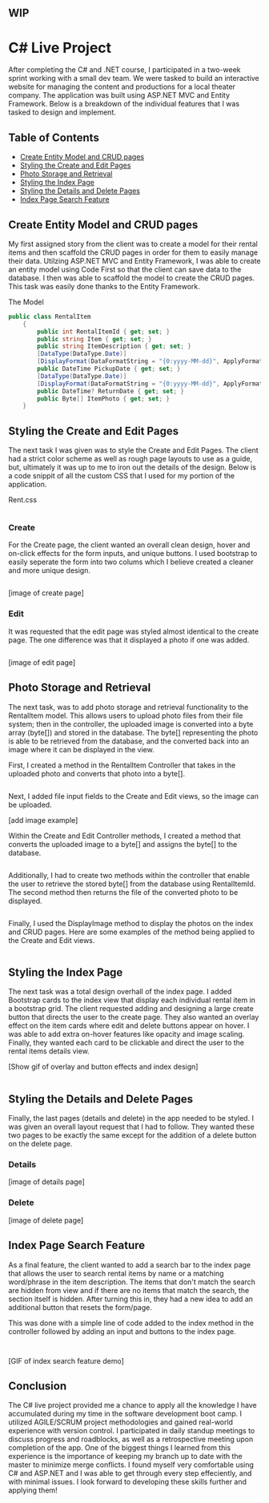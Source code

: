 ## ****WIP****
# C# Live Project
After completing the C# and .NET course, I participated in a two-week sprint working with a small dev team. We were tasked to build an interactive website for managing the content and productions for a local theater company. The application was built using ASP.NET MVC and Entity Framework. Below is a breakdown of the individual features that I was tasked to design and implement.

## Table of Contents
- [Create Entity Model and CRUD pages](#Create-Entity-Model-and-CRUD-pages)
- [Styling the Create and Edit Pages](#Styling-the-Create-and-Edit-Pages)
- [Photo Storage and Retrieval](#Photo-Storage-and-Retrieval)
- [Styling the Index Page](#Styling-the-Index-Page)
- [Styling the Details and Delete Pages](#Styling-the-Details-and-Delete-Pages)
- [Index Page Search Feature](#Index-Page-Search-Feature)


## Create Entity Model and CRUD pages
My first assigned story from the client was to create a model for their rental items and then scaffold the CRUD pages in order for them to easily manage their data. Utilzing ASP.NET MVC and Entity Framework, I was able to create an entity model using Code First so that the client can save data to the database. I then was able to scaffold the model to create the CRUD pages. This task was easily done thanks to the Entity Framework.

The Model
```cs
public class RentalItem
    {
        public int RentalItemId { get; set; }
        public string Item { get; set; }
        public string ItemDescription { get; set; }
        [DataType(DataType.Date)]
        [DisplayFormat(DataFormatString = "{0:yyyy-MM-dd}", ApplyFormatInEditMode = true)]
        public DateTime PickupDate { get; set; }
        [DataType(DataType.Date)]
        [DisplayFormat(DataFormatString = "{0:yyyy-MM-dd}", ApplyFormatInEditMode = true)]
        public DateTime? ReturnDate { get; set; }
        public Byte[] ItemPhoto { get; set; }
    }
```

## Styling the Create and Edit Pages
The next task I was given was to style the Create and Edit Pages. The client had a strict color scheme as well as rough page layouts to use as a guide, but, ultimately it was up to me to iron out the details of the design. Below is a code snippit of all the custom CSS that I used for my portion of the application.

Rent.css
```cs

```
### Create
For the Create page, the client wanted an overall clean design, hover and on-click effects for the form inputs, and unique buttons. I used bootstrap to easily seperate the form into two colums which I believe created a cleaner and more unique design.

```cs

```

[image of create page]

### Edit
It was requested that the edit page was styled almost identical to the create page. The one difference was that it displayed a photo if one was added.

```cs

```

[image of edit page]

## Photo Storage and Retrieval
The next task, was to add photo storage and retrieval functionality to the RentalItem model. This allows users to upload photo files from their file system; then in the controller, the uploaded image is converted into a byte array (byte[]) and stored in the database. The byte[] representing the photo is able to be retrieved from the database, and the converted back into an image where it can be displayed in the view.

First, I created a method in the RentalItem Controller that takes in the uploaded photo and converts that photo into a byte[].

```cs

```

Next, I added file input fields to the Create and Edit views, so the image can be uploaded.

[add image example]

Within the Create and Edit Controller methods, I created a method that converts the uploaded image to a byte[] and assigns the byte[] to the database.

```cs

```

Additionally, I had to create two methods within the controller that enable the user to retrieve the stored byte[] from the database using RentalItemId. The second method then returns the file of the converted photo to be displayed.

```cs

```

Finally, I used the DisplayImage method to display the photos on the index and CRUD pages. Here are some examples of the method being applied to the Create and Edit views.

```cs

```

## Styling the Index Page
The next task was a total design overhall of the index page. I added Bootstrap cards to the index view that display each individual rental item in a bootstrap grid. The client requested adding and designing a large create button that directs the user to the create page. They also wanted an overlay effect on the item cards where edit and delete buttons appear on hover. I was able to add extra on-hover features like opacity and image scaling. Finally, they wanted each card to be clickable and direct the user to the rental items details view.

[Show gif of overlay and button effects and index design]

```cs

```

## Styling the Details and Delete Pages
Finally, the last pages (details and delete) in the app needed to be styled. I was given an overall layout request that I had to follow. They wanted these two pages to be exactly the same except for the addition of a delete button on the delete page.

### Details
[image of details page]

### Delete
[image of delete page]

## Index Page Search Feature
As a final feature, the client wanted to add a search bar to the index page that allows the user to search rental items by name or a matching word/phrase in the item description. The items that don't match the search are hidden from view and if there are no items that match the search, the section itself is hidden. After turning this in, they had a new idea to add an additional button that resets the form/page.

This was done with a simple line of code added to the index method in the controller followed by adding an input and buttons to the index page.

```cs

```

```cs

```

[GIF of index search feature demo]

## Conclusion
The C# live project provided me a chance to apply all the knowledge I have accumulated during my time in the software development boot camp. I utilized AGILE/SCRUM project methodologies and gained real-world experience with version control. I participated in daily standup meetings to discuss progress and roadblocks, as well as a retrospective meeting upon completion of the app. One of the biggest things I learned from this experience is the importance of keeping my branch up to date with the master to minimize merge conflicts. I found myself very comfortable using C# and ASP.NET and I was able to get through every step effeciently, and with minimal issues. I look forward to developing these skills further and applying them!

